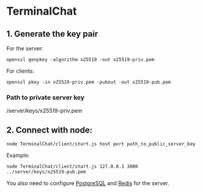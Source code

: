 # TerminalChat 

## 1. Generate the key pair
For the server:
```
openssl genpkey -algorithm x25519 -out x25519-priv.pem
```
For clients:
```
openssl pkey -in x25519-priv.pem -pubout -out x25519-pub.pem
```
### Path to private server key
/server/keys/x25519-priv.pem

## 2. Connect with node:

```
node TerminalChat/client/start.js host port path_to_public_server_key
```

Example:

```
node TerminalChat/client/start.js 127.0.0.1 3000 ../server/keys/x25519-pub.pem
```

You also need to configure [PostgreSQL](https://www.postgresql.org/) and [Redis](https://redis.io/) for the server.
